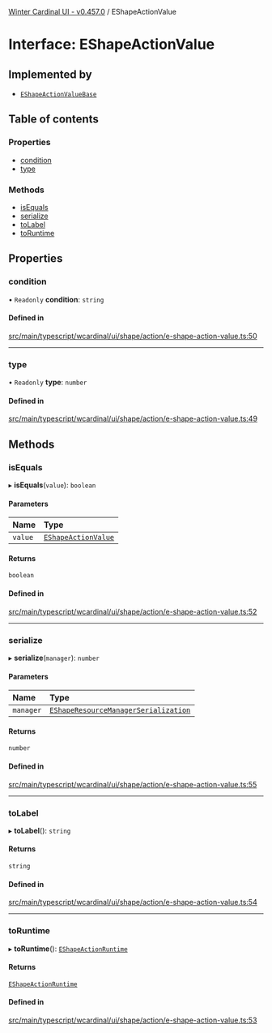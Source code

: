 [Winter Cardinal UI - v0.457.0](../index.md) / EShapeActionValue

# Interface: EShapeActionValue

## Implemented by

- [`EShapeActionValueBase`](../classes/EShapeActionValueBase.md)

## Table of contents

### Properties

- [condition](EShapeActionValue.md#condition)
- [type](EShapeActionValue.md#type)

### Methods

- [isEquals](EShapeActionValue.md#isequals)
- [serialize](EShapeActionValue.md#serialize)
- [toLabel](EShapeActionValue.md#tolabel)
- [toRuntime](EShapeActionValue.md#toruntime)

## Properties

### condition

• `Readonly` **condition**: `string`

#### Defined in

[src/main/typescript/wcardinal/ui/shape/action/e-shape-action-value.ts:50](https://github.com/winter-cardinal/winter-cardinal-ui/blob/v0.457.0/src/main/typescript/wcardinal/ui/shape/action/e-shape-action-value.ts#L50)

___

### type

• `Readonly` **type**: `number`

#### Defined in

[src/main/typescript/wcardinal/ui/shape/action/e-shape-action-value.ts:49](https://github.com/winter-cardinal/winter-cardinal-ui/blob/v0.457.0/src/main/typescript/wcardinal/ui/shape/action/e-shape-action-value.ts#L49)

## Methods

### isEquals

▸ **isEquals**(`value`): `boolean`

#### Parameters

| Name | Type |
| :------ | :------ |
| `value` | [`EShapeActionValue`](EShapeActionValue.md) |

#### Returns

`boolean`

#### Defined in

[src/main/typescript/wcardinal/ui/shape/action/e-shape-action-value.ts:52](https://github.com/winter-cardinal/winter-cardinal-ui/blob/v0.457.0/src/main/typescript/wcardinal/ui/shape/action/e-shape-action-value.ts#L52)

___

### serialize

▸ **serialize**(`manager`): `number`

#### Parameters

| Name | Type |
| :------ | :------ |
| `manager` | [`EShapeResourceManagerSerialization`](../classes/EShapeResourceManagerSerialization.md) |

#### Returns

`number`

#### Defined in

[src/main/typescript/wcardinal/ui/shape/action/e-shape-action-value.ts:55](https://github.com/winter-cardinal/winter-cardinal-ui/blob/v0.457.0/src/main/typescript/wcardinal/ui/shape/action/e-shape-action-value.ts#L55)

___

### toLabel

▸ **toLabel**(): `string`

#### Returns

`string`

#### Defined in

[src/main/typescript/wcardinal/ui/shape/action/e-shape-action-value.ts:54](https://github.com/winter-cardinal/winter-cardinal-ui/blob/v0.457.0/src/main/typescript/wcardinal/ui/shape/action/e-shape-action-value.ts#L54)

___

### toRuntime

▸ **toRuntime**(): [`EShapeActionRuntime`](EShapeActionRuntime.md)

#### Returns

[`EShapeActionRuntime`](EShapeActionRuntime.md)

#### Defined in

[src/main/typescript/wcardinal/ui/shape/action/e-shape-action-value.ts:53](https://github.com/winter-cardinal/winter-cardinal-ui/blob/v0.457.0/src/main/typescript/wcardinal/ui/shape/action/e-shape-action-value.ts#L53)
